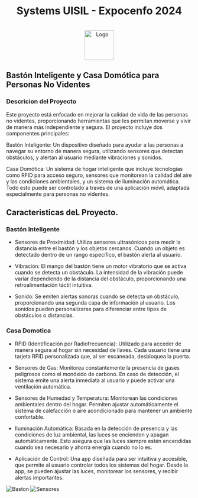 <!-- PROJECT LOGO -->
<h1 align="center">Systems UISIL - Expocenfo 2024</h1> 
<br />
<div align="center">
  <a href="https://github.com/fabbileon23/SystemsUISIL-Expocenfo">
    <img src="[Images/Logo.jpg](https://github.com/user-attachments/assets/d3c83125-7f9b-4213-8ef8-ba02866598dc)" alt="Logo" width="80" height="80">
  </a>
</div>

## Bastón Inteligente y Casa Domótica para Personas No Videntes
### Descricion del Proyecto
Este proyecto está enfocado en mejorar la calidad de vida de las personas no videntes, proporcionando herramientas que les permitan moverse y vivir de manera más independiente y segura. El proyecto incluye dos componentes principales:

Bastón Inteligente: Un dispositivo diseñado para ayudar a las personas a navegar su entorno de manera segura, utilizando sensores que detectan obstáculos, y alertan al usuario mediante vibraciones y sonidos.

Casa Domótica: Un sistema de hogar inteligente que incluye tecnologías como RFID para acceso seguro, sensores que monitorean la calidad del aire y las condiciones ambientales, y un sistema de iluminación automática. Todo esto puede ser controlado a través de una aplicación móvil, adaptada especialmente para personas no videntes.


## Caracteristicas deL Proyecto.
### Bastón Inteligente
* Sensores de Proximidad:
Utiliza sensores ultrasónicos para medir la distancia entre el bastón y los objetos cercanos.
Cuando un objeto es detectado dentro de un rango específico, el bastón alerta al usuario.

* Vibración:
El mango del bastón tiene un motor vibratorio que se activa cuando se detecta un obstáculo.
La intensidad de la vibración puede variar dependiendo de la distancia del obstáculo, proporcionando una retroalimentación táctil intuitiva.

* Sonido:
Se emiten alertas sonoras cuando se detecta un obstáculo, proporcionando una segunda capa de información al usuario.
Los sonidos pueden personalizarse para diferenciar entre tipos de obstáculos o distancias.

### Casa Domotica
* RFID (Identificación por Radiofrecuencia):
Utilizado para acceder de manera segura al hogar sin necesidad de llaves.
Cada usuario tiene una tarjeta RFID personalizada que, al ser escaneada, desbloquea la puerta.

* Sensores de Gas:
Monitorea constantemente la presencia de gases peligrosos como el monóxido de carbono.
En caso de detección, el sistema emite una alerta inmediata al usuario y puede activar una ventilación automática.

* Sensores de Humedad y Temperatura:
Monitorean las condiciones ambientales dentro del hogar.
Permiten ajustar automáticamente el sistema de calefacción o aire acondicionado para mantener un ambiente confortable.

* Iluminación Automática:
Basada en la detección de presencia y las condiciones de luz ambiental, las luces se encienden y apagan automáticamente.
Esto asegura que las luces siempre estén encendidas cuando sea necesario y ahorra energía cuando no lo es.

* Aplicación de Control:
Una app diseñada para ser intuitiva y accesible, que permite al usuario controlar todos los sistemas del hogar.
Desde la app, se pueden ajustar las luces, monitorear los sensores, y recibir alertas importantes.


![Baston](https://github.com/user-attachments/assets/8032e9e8-ccab-4138-951f-e7f8178e97e9) ![Sensores](https://github.com/user-attachments/assets/d9186088-a120-46ae-89d6-0c751467c445)


